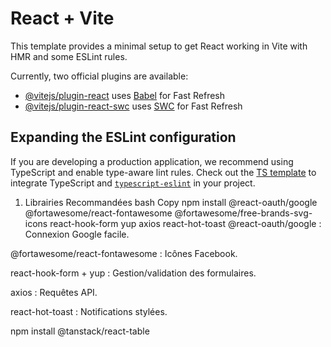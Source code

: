 # React + Vite

This template provides a minimal setup to get React working in Vite with HMR and some ESLint rules.

Currently, two official plugins are available:

- [@vitejs/plugin-react](https://github.com/vitejs/vite-plugin-react/blob/main/packages/plugin-react/README.md) uses [Babel](https://babeljs.io/) for Fast Refresh
- [@vitejs/plugin-react-swc](https://github.com/vitejs/vite-plugin-react-swc) uses [SWC](https://swc.rs/) for Fast Refresh

## Expanding the ESLint configuration

If you are developing a production application, we recommend using TypeScript and enable type-aware lint rules. Check out the [TS template](https://github.com/vitejs/vite/tree/main/packages/create-vite/template-react-ts) to integrate TypeScript and [`typescript-eslint`](https://typescript-eslint.io) in your project.


1. Librairies Recommandées
bash
Copy
npm install @react-oauth/google @fortawesome/react-fontawesome @fortawesome/free-brands-svg-icons react-hook-form yup axios react-hot-toast
@react-oauth/google : Connexion Google facile.

@fortawesome/react-fontawesome : Icônes Facebook.

react-hook-form + yup : Gestion/validation des formulaires.

axios : Requêtes API.

react-hot-toast : Notifications stylées.

npm install @tanstack/react-table

